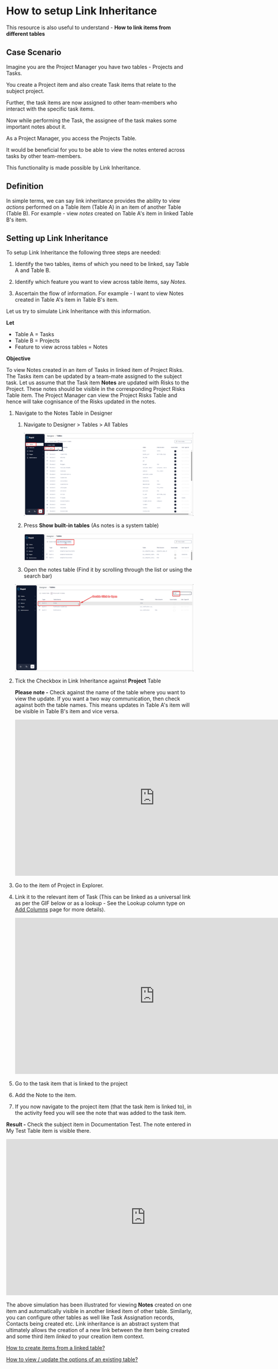 # How to setup Link Inheritance

This resource is also useful to understand - **How to link items from different tables**

## Case Scenario

Imagine you are the Project Manager you have two tables - Projects and Tasks.

You create a Project item and also create Task items that relate to the subject project.

Further, the task items are now assigned to other team-members who interact with the specific task items.

Now while performing the Task, the assignee of the task makes some important notes about it.

As a Project Manager, you access the Projects Table.

It would be beneficial for you to be able to view the notes entered across tasks by other team-members.

This functionality is made possible by Link Inheritance.

## Definition

In simple terms, we can say link inheritance provides the ability to view *actions* performed on a Table item (Table A) in an item of another Table (Table B). For example - view *notes* created on Table A's item in linked Table B's item.

## Setting up Link Inheritance

To setup Link Inheritance the following three steps are needed:

1. Identify the two tables, items of which you need to be linked, say Table A and Table B.

2. Identify which feature you want to view across table items, say *Notes.*

3. Ascertain the flow of information. For example - I want to view Notes created in Table A's item in Table B's item.

Let us try to simulate Link Inheritance with this information.

**Let**

- Table A = Tasks
- Table B = Projects
- Feature to view across tables = Notes

**Objective**

To view Notes created in an item of Tasks in linked item of Project Risks. The Tasks item can be updated by a team-mate assigned to the subject task. Let us assume that the Task item **Notes** are updated with Risks to the Project. These notes should be visible in the corresponding Project Risks Table item. The Project Manager can view the Project Risks Table and hence will take cognisance of the Risks updated in the notes.

1. Navigate to the Notes Table in Designer 
    1. Navigate to Designer > Tables > All Tables 

        ![Navigate to designer](../../NavigateToDesignerTablesAllTablesImg.png)

    2. Press **Show built-in tables** (As notes is a system table) 

       ![Show built in tables](../../ShowBuiltInTables.png)

    3. Open the notes table (Find it by scrolling through the list or using the search bar)  

      ![Open the notes table](OpenTheNotesTable.png)
      
2. Tick the Checkbox in Link Inheritance against **Project** Table   
      
    **Please note -** Check against the name of the table where you want to view the update. If you want a two way communication, then check against both the table names. This means updates in Table A's item will be visible in Table B's item and vice versa.  
      
    <iframe allowfullscreen="allowfullscreen" frameborder="0" height="420" src="https://www.youtube.com/embed/NOE5KLMeOKU?si=i5UeExoeVHMsoI8A" title="YouTube video player" width="750"></iframe>
3. Go to the item of Project in Explorer.
4. Link it to the relevant item of Task (This can be linked as a universal link as per the GIF below or as a lookup - See the Lookup column type on [Add Columns](../how-to-add-columns-to-a-data-table/how-to-add-columns-to-a-data-table.md) page for more details).  
      
    <iframe allowfullscreen="allowfullscreen" frameborder="0" height="420" src="https://www.youtube.com/embed/DFArKYQ6Qjw?si=rzoIJrMXHSOlAiXy" title="YouTube video player" width="750"></iframe>
5. Go to the task item that is linked to the project
6. Add the Note to the item.
7. If you now navigate to the project item (that the task item is linked to), in the activity feed you will see the note that was added to the task item.

**Result -** Check the subject item in Documentation Test. The note entered in My Test Table item is visible there.  
  
<iframe allowfullscreen="allowfullscreen" frameborder="0" height="420" src="https://www.youtube.com/embed/lc4u9t1_T9I?si=SgWACCr35BnQz81F" title="YouTube video player" width="750"></iframe>

The above simulation has been illustrated for viewing **Notes** created on one item and automatically visible in another linked item of other table. Similarly, you can configure other tables as well like Task Assignation records, Contacts being created etc. Link inheritance is an abstract system that ultimately allows the creation of a new link between the item being created and some third item *linked* to your creation item context.

[How to create items from a linked table?](../creating-items-within-items/creating-items-within-items.md "How to create items from a linked table?")

[How to view / update the options of an existing table?](../how-to-view-update-table-options-of-a-table/how-to-view-update-table-options-of-a-table.md "How to view / update the options of an existing table?")
